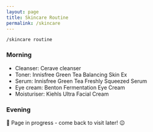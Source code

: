 ```yaml
---
layout: page
title: Skincare Routine
permalink: /skincare
---
```


`/skincare routine`

### Morning
- Cleanser: Cerave cleanser
- Toner: Innisfree Green Tea Balancing Skin Ex
- Serum: Innisfree Green Tea Freshly Squeezed Serum
- Eye cream: Benton Fermentation Eye Cream
- Moisturiser: Kiehls Ultra Facial Cream


### Evening

🚧 Page in progress - come back to visit later! 😉

<style>
  .wrapper {
    max-width: 58em;
  }
</style>